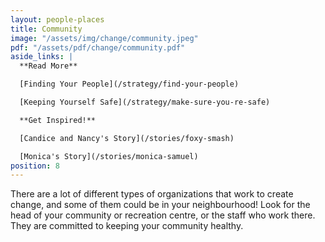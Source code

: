 ```yaml
---
layout: people-places
title: Community
image: "/assets/img/change/community.jpeg"
pdf: "/assets/pdf/change/community.pdf"
aside_links: |
  **Read More**

  [Finding Your People](/strategy/find-your-people)

  [Keeping Yourself Safe](/strategy/make-sure-you-re-safe)

  **Get Inspired!**

  [Candice and Nancy's Story](/stories/foxy-smash)

  [Monica's Story](/stories/monica-samuel)
position: 8
---
```

There are a lot of different types of organizations that work to create change, and some of them could be in your neighbourhood! Look for the head of your community or recreation centre, or the staff who work there. They are committed to keeping your community healthy.
